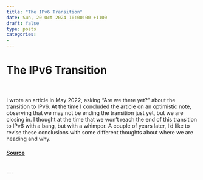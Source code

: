 ```yaml
---
title: "The IPv6 Transition"
date: Sun, 20 Oct 2024 10:00:00 +1100
draft: false
type: posts
categories: 
- 
---
```

# The IPv6 Transition

<br/>

<br/>
I wrote an article in May 2022, asking “Are we there yet?” about the transition to IPv6. At the time I concluded the article on an optimistic note, observing that we may not be ending the transition just yet, but we are closing in. I thought at the time that we won’t reach the end of this transition to IPv6 with a bang, but with a whimper. A couple of years later, I’d like to revise these conclusions with some different thoughts about where we are heading and why.

#### [Source](https://www.potaroo.net/ispcol/2024-10/ipv6-transition.html)

<br/>
---
